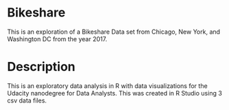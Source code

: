 # Bikeshare
This is an exploration of a Bikeshare Data set from Chicago, New York, and Washington DC from the year 2017.

# Description
This is an exploratory data analysis in R with data visualizations for the Udacity nanodegree for Data Analysts. This was created in R Studio using 3 csv data files.
